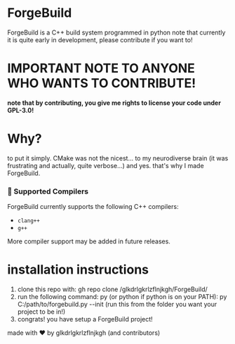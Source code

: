 # ForgeBuild
ForgeBuild is a C++ build system programmed in python
note that currently it is quite early in development, please contribute if you want to!
# IMPORTANT NOTE TO ANYONE WHO WANTS TO CONTRIBUTE!
**note that by contributing, you give me rights to license your code under GPL-3.0!**

# Why?

to put it simply. CMake was not the nicest... to my neurodiverse brain (it was frustrating and actually, quite verbose...)
and yes. that's why I made ForgeBuild.




### 🔧 Supported Compilers
ForgeBuild currently supports the following C++ compilers:
- `clang++`
- `g++`

More compiler support may be added in future releases.




# installation instructions

1. clone this repo with: gh repo clone /glkdrlgkrlzflnjkgh/ForgeBuild/
2. run the following command: py (or python if python is on your PATH): py C:/path/to/forgebuild.py --init (run this from the folder you want your project to be in!)
3. congrats! you have setup a ForgeBuild project!


made with ❤️ by glkdrlgkrlzflnjkgh (and contributors)
